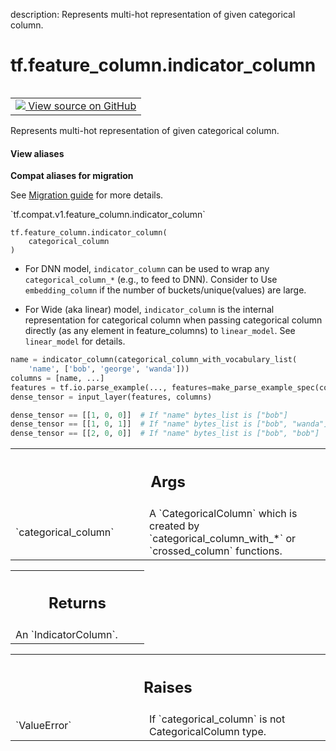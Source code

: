 description: Represents multi-hot representation of given categorical column.

<div itemscope itemtype="http://developers.google.com/ReferenceObject">
<meta itemprop="name" content="tf.feature_column.indicator_column" />
<meta itemprop="path" content="Stable" />
</div>

# tf.feature_column.indicator_column

<!-- Insert buttons and diff -->

<table class="tfo-notebook-buttons tfo-api nocontent" align="left">
<td>
  <a target="_blank" href="https://github.com/tensorflow/tensorflow/blob/r2.3/tensorflow/python/feature_column/feature_column_v2.py#L1581-L1621">
    <img src="https://www.tensorflow.org/images/GitHub-Mark-32px.png" />
    View source on GitHub
  </a>
</td>
</table>



Represents multi-hot representation of given categorical column.

<section class="expandable">
  <h4 class="showalways">View aliases</h4>
  <p>
<b>Compat aliases for migration</b>
<p>See
<a href="https://www.tensorflow.org/guide/migrate">Migration guide</a> for
more details.</p>
<p>`tf.compat.v1.feature_column.indicator_column`</p>
</p>
</section>

<pre class="devsite-click-to-copy prettyprint lang-py tfo-signature-link">
<code>tf.feature_column.indicator_column(
    categorical_column
)
</code></pre>



<!-- Placeholder for "Used in" -->

- For DNN model, `indicator_column` can be used to wrap any
  `categorical_column_*` (e.g., to feed to DNN). Consider to Use
  `embedding_column` if the number of buckets/unique(values) are large.

- For Wide (aka linear) model, `indicator_column` is the internal
  representation for categorical column when passing categorical column
  directly (as any element in feature_columns) to `linear_model`. See
  `linear_model` for details.

```python
name = indicator_column(categorical_column_with_vocabulary_list(
    'name', ['bob', 'george', 'wanda']))
columns = [name, ...]
features = tf.io.parse_example(..., features=make_parse_example_spec(columns))
dense_tensor = input_layer(features, columns)

dense_tensor == [[1, 0, 0]]  # If "name" bytes_list is ["bob"]
dense_tensor == [[1, 0, 1]]  # If "name" bytes_list is ["bob", "wanda"]
dense_tensor == [[2, 0, 0]]  # If "name" bytes_list is ["bob", "bob"]
```

<!-- Tabular view -->
 <table class="responsive fixed orange">
<colgroup><col width="214px"><col></colgroup>
<tr><th colspan="2"><h2 class="add-link">Args</h2></th></tr>

<tr>
<td>
`categorical_column`
</td>
<td>
A `CategoricalColumn` which is created by
`categorical_column_with_*` or `crossed_column` functions.
</td>
</tr>
</table>



<!-- Tabular view -->
 <table class="responsive fixed orange">
<colgroup><col width="214px"><col></colgroup>
<tr><th colspan="2"><h2 class="add-link">Returns</h2></th></tr>
<tr class="alt">
<td colspan="2">
An `IndicatorColumn`.
</td>
</tr>

</table>



<!-- Tabular view -->
 <table class="responsive fixed orange">
<colgroup><col width="214px"><col></colgroup>
<tr><th colspan="2"><h2 class="add-link">Raises</h2></th></tr>

<tr>
<td>
`ValueError`
</td>
<td>
If `categorical_column` is not CategoricalColumn type.
</td>
</tr>
</table>

